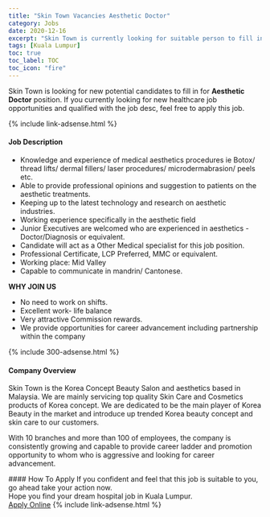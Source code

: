 ```yaml
---
title: "Skin Town Vacancies Aesthetic Doctor" 
category: Jobs 
date: 2020-12-16 
excerpt: "Skin Town is currently looking for suitable person to fill in the Aesthetic Doctor which positioned at Kuala Lumpur" 
tags: [Kuala Lumpur] 
toc: true 
toc_label: TOC 
toc_icon: "fire" 
--- 
```


<p>Skin Town is looking for new potential candidates to fill in for <b>Aesthetic Doctor</b> position. If you currently looking for new healthcare job opportunities and qualified with the job desc, feel free to apply this job.
</p>{% include link-adsense.html %} 
<div><div><div><h4>Job Description</h4></div></div><div><div><span><div><ul><li>Knowledge and experience of medical aesthetics procedures ie Botox/ thread lifts/ dermal fillers/ laser procedures/ microdermabrasion/ peels etc.</li><li>Able to provide professional opinions and suggestion to patients on the aesthetic treatments.</li><li>Keeping up to the latest technology and research on aesthetic industries.</li><li>Working experience specifically in the aesthetic field</li><li>Junior Executives are welcomed who are experienced in aesthetics - Doctor/Diagnosis or equivalent.</li><li>Candidate will act as a Other Medical specialist for this job position.</li><li>Professional Certificate, LCP Preferred, MMC or equivalent.&#160;</li><li>Working place: Mid Valley</li><li>Capable to communicate in mandrin/ Cantonese.</li></ul><p><strong>WHY JOIN US</strong></p><ul><li>No need to work on shifts.</li><li>Excellent work- life balance</li><li>Very attractive Commission rewards.</li><li>We provide opportunities for career advancement including partnership within the company</li></ul></div></span></div></div></div> 
{% include 300-adsense.html %} 
<div><div><div><h4>Company Overview</h4></div></div><div><div><span><div><p>Skin Town  is the Korea Concept Beauty Salon and aesthetics based in Malaysia. We are mainly servicing top quality Skin Care and Cosmetics products of Korea concept. We are dedicated to be the main player of Korea Beauty in the market and&#160;introduce up trended Korea beauty concept and skin care to our customers.</p><p>With 10 branches and more than 100 of employees, the company is consistently growing and capable to provide career ladder and promotion opportunity to whom who is aggressive and looking for career advancement.</p></div></span></div></div></div> 
#### How To Apply 
If you confident and feel that this job is suitable to you, go ahead take your action now. <br/> 
Hope you find your dream hospital job in Kuala Lumpur. <br/> 
<a href="https://www.jobstreet.com.my/en/job/aesthetic-doctor-4444356?jobId=jobstreet-my-job-4444356&sectionRank=14&token=0~b8ed6501-0983-471c-bed7-364adb192ce5&fr=SRP%20View%20In%20New%20Ta" class="btn btn--warning" target="_blank" rel="nofollow noopenner">Apply Online</a> 
{% include link-adsense.html %} 